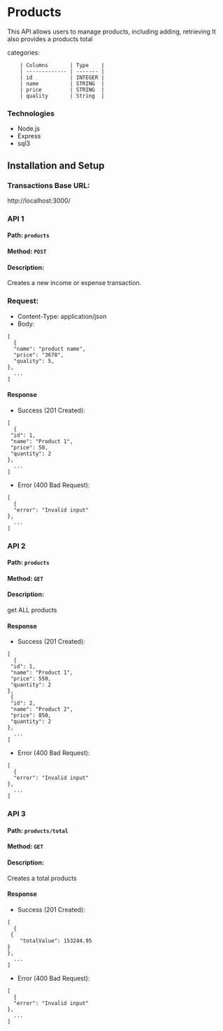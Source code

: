 # Products

This API allows users to manage products, including adding, retrieving It also provides a products total 

categories:                                    

        | Columns       | Type    |                                
        | ------------- | ------- |                                 
        | id            | INTEGER |                                                 
        | name          | STRING  |                                                     
        | price         | STRING  |                           
        | quality       | String  |                                



### Technologies
- Node.js
- Express
- sql3

## Installation and Setup

### Transactions Base URL:
http://localhost:3000/

### API 1

#### Path: `products`

#### Method: `POST`

#### Description:

Creates a new income or expense transaction.
### Request:
+ Content-Type: application/json
+ Body:
```
[
  {
  "name": "product name", 
  "price": "3678",
  "quality": 5,
},
  ...
]
```
#### Response
+ Success (201 Created):
```
[
  {
 "id": 1,
 "name": "Product 1",
 "price": 50,
 "quantity": 2
},
  ...
]
```
+ Error (400 Bad Request):
```
[
  {
  "error": "Invalid input"
},
  ...
]
```

### API 2

#### Path: `products`

#### Method: `GET`

#### Description:

get ALL products

#### Response
+ Success (201 Created):
```
[
  {
 "id": 1,
 "name": "Product 1",
 "price": 550,
 "quantity": 2
},
 {
 "id": 2,
 "name": "Product 2",
 "price": 850,
 "quantity": 2
},
  ...
]
```
+ Error (400 Bad Request):
```
[
  {
  "error": "Invalid input"
},
  ...
]
```

### API 3

#### Path: `products/total`

#### Method: `GET`

#### Description:

Creates a total products
#### Response
+ Success (201 Created):
```
[
  {
 {
    "totalValue": 153244.95
}
},
  ...
]
```
+ Error (400 Bad Request):
```
[
  {
  "error": "Invalid input"
},
  ...
]
```
